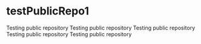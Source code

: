 # testPublicRepo1
Testing public repository
Testing public repository
Testing public repository
Testing public repository
Testing public repository
